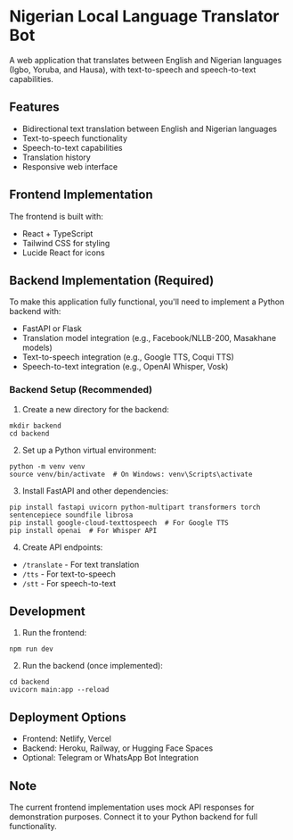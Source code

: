 # Nigerian Local Language Translator Bot

A web application that translates between English and Nigerian languages (Igbo, Yoruba, and Hausa), with text-to-speech and speech-to-text capabilities.

## Features

- Bidirectional text translation between English and Nigerian languages
- Text-to-speech functionality
- Speech-to-text capabilities
- Translation history
- Responsive web interface

## Frontend Implementation

The frontend is built with:
- React + TypeScript
- Tailwind CSS for styling
- Lucide React for icons

## Backend Implementation (Required)

To make this application fully functional, you'll need to implement a Python backend with:
- FastAPI or Flask
- Translation model integration (e.g., Facebook/NLLB-200, Masakhane models)
- Text-to-speech integration (e.g., Google TTS, Coqui TTS)
- Speech-to-text integration (e.g., OpenAI Whisper, Vosk)

### Backend Setup (Recommended)

1. Create a new directory for the backend:
```
mkdir backend
cd backend
```

2. Set up a Python virtual environment:
```
python -m venv venv
source venv/bin/activate  # On Windows: venv\Scripts\activate
```

3. Install FastAPI and other dependencies:
```
pip install fastapi uvicorn python-multipart transformers torch sentencepiece soundfile librosa
pip install google-cloud-texttospeech  # For Google TTS
pip install openai  # For Whisper API
```

4. Create API endpoints:
- `/translate` - For text translation
- `/tts` - For text-to-speech
- `/stt` - For speech-to-text

## Development

1. Run the frontend:
```
npm run dev
```

2. Run the backend (once implemented):
```
cd backend
uvicorn main:app --reload
```

## Deployment Options

- Frontend: Netlify, Vercel
- Backend: Heroku, Railway, or Hugging Face Spaces
- Optional: Telegram or WhatsApp Bot Integration

## Note

The current frontend implementation uses mock API responses for demonstration purposes. Connect it to your Python backend for full functionality.